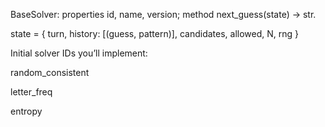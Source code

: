 BaseSolver: properties id, name, version; method next_guess(state) -> str.

state = { turn, history: [(guess, pattern)], candidates, allowed, N, rng }

Initial solver IDs you’ll implement:

random_consistent

letter_freq

entropy
